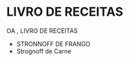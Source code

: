 <h1> LIVRO DE RECEITAS </H1>

OA , LIVRO DE RECEITAS 

 - STRONNOFF DE FRANGO 
- Strognoff de Carne 